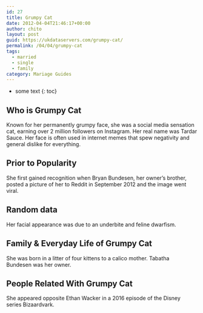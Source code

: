 ```yaml
---
id: 27
title: Grumpy Cat
date: 2012-04-04T21:46:17+00:00
author: chito
layout: post
guid: https://ukdataservers.com/grumpy-cat/
permalink: /04/04/grumpy-cat  
tags:
  - married
  - single
  - family
category: Mariage Guides
---
```


* some text
{: toc}


## Who is  Grumpy Cat
                  
                  
                  
Known for her permanently grumpy face, she was a social media sensation cat, earning over 2 million followers on Instagram. Her real name was Tardar Sauce. Her face is often used in internet memes that spew negativity and general dislike for everything. 
                  
                
                
                
## Prior to Popularity 
                  
                  
                  
She first gained recognition when Bryan Bundesen, her owner&#8217;s brother, posted a picture of her to Reddit in September 2012 and the image went viral. 
                  
                
                
                
## Random data 
                  
                  
                  
Her facial appearance was due to an underbite and feline dwarfism. 
                  
                
                
                
## Family & Everyday Life of Grumpy Cat
                  
                  
                  
She was born in a litter of four kittens to a calico mother. Tabatha Bundesen was her owner. 
                  
                
                
                
## People Related With  Grumpy Cat
                  
                  
                  
She appeared opposite Ethan Wacker in a 2016 episode of the Disney series Bizaardvark. 
                  
                
              
            
          
          
          
    
    
  
